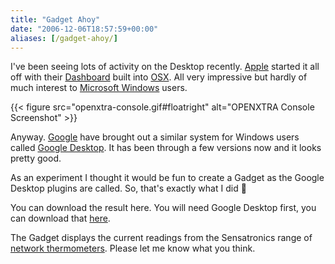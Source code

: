 ```yaml
---
title: "Gadget Ahoy"
date: "2006-12-06T18:57:59+00:00"
aliases: [/gadget-ahoy/]
---
```


I've been seeing lots of activity on the Desktop recently. [Apple](http://www.apple.com/) started it all off with their [Dashboard](http://www.apple.com/macosx/leopard/dashboard.html) built into [OSX](http://www.apple.com/macosx/). All very impressive but hardly of much interest to [Microsoft Windows](http://www.microsoft.com/windows/) users.

{{< figure src="openxtra-console.gif#floatright" alt="OPENXTRA Console Screenshot" >}}

Anyway. [Google](http://www.google.com/) have brought out a similar system for Windows users called [Google Desktop](http://desktop.google.com/). It has been through a few versions now and it looks pretty good.

As an experiment I thought it would be fun to create a Gadget as the Google Desktop plugins are called. So, that's exactly what I did 🙂

You can download the result here. You will need Google Desktop first, you can download that [here](http://desktop.google.com/).

The Gadget displays the current readings from the Sensatronics range of [network thermometers](https://www.openxtra.co.uk/kb/network-thermometer-introduction.html). Please let me know what you think.
